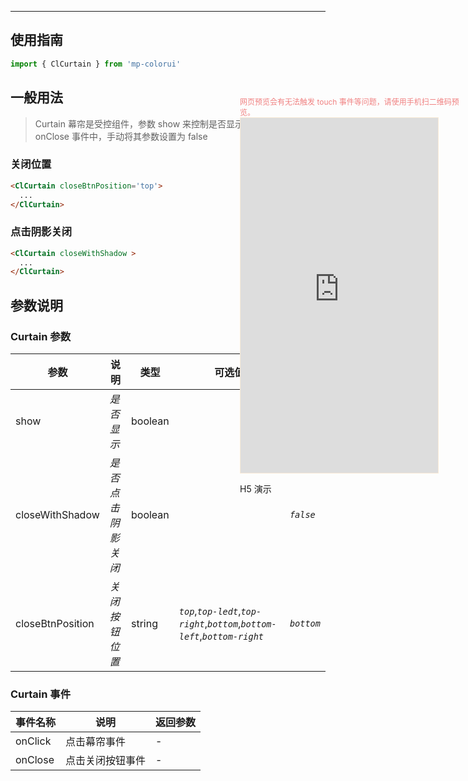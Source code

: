****

## 使用指南

```js
import { ClCurtain } from 'mp-colorui'
```

## 一般用法

> Curtain 幕帘是受控组件，参数 show 来控制是否显示，请关闭时在 onClose 事件中，手动将其参数设置为 false

### 关闭位置

```html
<ClCurtain closeBtnPosition='top'>
  ...
</ClCurtain>
```

### 点击阴影关闭

```html
<ClCurtain closeWithShadow >
  ...
</ClCurtain>
```

## 参数说明

### Curtain 参数

| 参数             | 说明               | 类型    | 可选值                                                                         | 默认值     |
| ---------------- | ------------------ | ------- | ------------------------------------------------------------------------------ | ---------- |
| show             | *是否显示*         | boolean |                                                                                | `false`    |
| closeWithShadow  | *是否点击阴影关闭* | boolean |                                                                                | *`false`*  |
| closeBtnPosition | *关闭按钮位置*     | string  | *`top`*,*`top-ledt`*,*`top-right`*,*`bottom`*,*`bottom-left`*,*`bottom-right`* | *`bottom`* |

### Curtain 事件

| 事件名称 | 说明             | 返回参数 |
| -------- | ---------------- | -------- |
| onClick  | 点击幕帘事件     | -        |
| onClose  | 点击关闭按钮事件 | -        |

<div style="position: fixed; right:10px; top: 5%">
<div style="width: 355px; display: flex; flex-wrap: wrap; justify-content: center; align-items: center; font-size: 12px; color: lightcoral">网页预览会有无法触发 touch 事件等问题，请使用手机扫二维码预览。</div>
<iframe style="border: 1px solid antiquewhite" src="https://yinliangdream.github.io/mp-colorui-h5-demo/#/pages/components/curtain/index" height="568" width="316"></iframe>
<div>
		<p>H5 演示</p>
		<div id='qrcode'></div>
	</div>
</div>

<script>
	new Vue({
		el: '#main',
		mounted() {
			setTimeout(() => {
				const id = document.getElementById("qrcode");
				new QRCode(id, {
					text: "https://yinliangdream.github.io/mp-colorui-h5-demo/#/pages/components/curtain/index",
					width: 128,
					height: 128,
					colorDark : "#000000",
					colorLight : "#ffffff",
					correctLevel : QRCode.CorrectLevel.H
				});
			});
		}
	})
</script>
